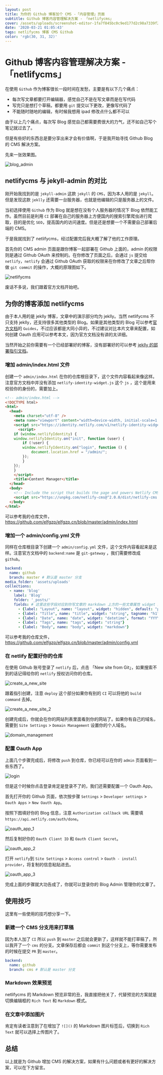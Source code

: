 ```yaml
---
layout: post
title: 为你的 Github 博客加个 CMS -「内容管理」页面
subtitle: Github 博客内容管理解决方案 - 「netlifycms」
cover: /assets/uploads/screenshot-editor-1fa7f845bc0c9ed177d2c98a7339f2f6.jpg
date: '2020-03-21 01:05:43'
tags: netlifycms 博客 CMS Github
color: 'rgb(30, 31, 32)'
---
```

# Github 博客内容管理解决方案 - 「netlifycms」

在使用 `Github` 作为博客很长一段时间在发愁，主要是有以下几个痛点：  

* 每次写文章都要打开编辑器，感觉自己不是在写文章而是在写代码  
* 写完只是想打个草稿，都要用 `git` 提交以下更改，更像写代码了  
* 不能随时随地的编辑，有时候我想用 ipad 修改点什么都不可以  

由于以上几个痛点，每次写 Blog 感觉自己都需要费很大的力气，还不如自己写个笔记就过去了。  

但是有些好的东西总是要分享出来才会有价值啊，于是我开始寻找 Github Blog 的 CMS 解决方案。    

先来一张效果图。  

![blog_admin](/assets/uploads/elfgzp_admin.gif)

## netlifycms 与 jekyll-admin 的对比

刚开始我找到的是 `jekyll-admin` 这款 `jekyll` 的 `CMS`，因为本人用的是 `jekyll`。但是发现这款 `jeklly` 还需要一台服务器，也就是他编辑的只是服务器上的文件。  

当初选择使用 `Github` 作为 Blog 就是想在没有个人服务器的情况下 Blog 依然能工作。虽然目前是利用 `CI` 部署在自己的服务器上方便国内的搜索引擎爬虫进行爬取，目的是优化 `SEO`，提高国内的访问速度。但是还是想要一个不需要自己部署后端的 CMS。

于是我就找到了 netlifycms，经过配置完后我大概了解了他的工作原理。  

首先你的 CMS admin 页面是跟你博客一起部署在 Github 上面的，admin 的权限则是通过 Github OAuth 来控制的。在你修改了页面之后，会通过 `js` 提交给 `netlify`，`netlify` 会通过 Github OAuth 获取的权限来在你修改了文章之后帮你做 `git commit` 的操作，大概的原理图如下。  

![netlifycms](/assets/uploads/netlifycms.png)

废话不多说，我们跟着官方文档开始吧。  

## 为你的博客添加 netlifycms

由于本人用的是 jeklly 博客，文章中的演示部分均为 jeklly。当然 netlifycms 不只支持 jeklly，还支持很多其他类型的 Blog。如果是其他类型的 Blog 可以参考[官方文档](https://www.netlifycms.org/docs/intro/)的 `Guides`，不过应该都是大同小异的，不过建议对比本片文章来配置，如何创建 Oauth 应用可以参考本文，因为官方文档没有讲的太详细。   

当然开始之前你需要有一个已经部署好的博客，没有部署好的可以参考 [jeklly 的部署指引文档](https://jekyllrb.com/docs/step-by-step/01-setup/)。  

### 增加 admin/index.html 文件

创建一个 `admin/index.html` 在你的仓库根目录下，这个文件内容看起来像这样。注意官方文档中并没有添加 `netlify-identity-widget.js` 这个 `js` ，这个是用来校验你的身份的，需要加上。  

```html
<!-- admin/index.html -->
<!DOCTYPE html>
<html>
  <head>
    <meta charset="utf-8" />
    <meta name="viewport" content="width=device-width, initial-scale=1.0" />
    <script src="https://identity.netlify.com/v1/netlify-identity-widget.js"></script>
      <script>
    if (window.netlifyIdentity) {
    window.netlifyIdentity.on("init", function (user) {
        if (!user) {
        window.netlifyIdentity.on("login", function () {
            document.location.href = "/admin/";
        });
        }
    });
    }
    </script>
    <title>Content Manager</title>
  </head>
  <body>
    <!-- Include the script that builds the page and powers Netlify CMS -->
    <script src="https://unpkg.com/netlify-cms@^2.0.0/dist/netlify-cms.js"></script>
  </body>
</html>
```

可以参考我的仓库文件，<https://github.com/elfgzp/elfgzp.cn/blob/master/admin/index.html>  

### 增加一个 admin/config.yml 文件

同样在仓库根目录下创建一个 `admin/config.yml` 文件，这个文件内容看起来是这样。注意官方文档中的 `backend:name` 是 `git-gateway` ，我们需要修改成 `github`。  

```yaml
backend:
  name: github
  branch: master # 默认是 master 分支
media_folder: 'assets/uploads'
collections:
  - name: 'blog'
    label: 'Blog'
    folder: '_posts/'
    fields: # 这里这些字段对应到你写文章的 markdown 上方的一些文章属性 widget 的配置可以参考官方文档的 widget 部分
      - {label: "Layout", name: "layout", widget: "hidden", default: "post"}
      - {label: "Title", name: "title", widget: "string", tagname: "h1"}
      - {label: "Date", name: "date", widget: "datetime", format: "YYYY-MM-DD hh:mm:ss"}
      - {label: "Tags", name: "tags", widget: "string"}
      - {label: "Body", name: "body", widget: "markdown"}
```

可以参考我的仓库文件，<https://github.com/elfgzp/elfgzp.cn/blob/master/admin/config.yml>  

### 在 netlify 配置好你的仓库

在使用 Github 账号登录了 `netlify` 后，点击 「New site from Git」，如果搜索不到的话记得给你的 `netlify` 授权访问你的仓库。  

![create_a_new_site](/assets/uploads/create_a_new_site.png)

跟着指引创建，注意 `deploy` 这个部分如果你有别的 `CI` 可以将他的 `build command` 去掉。  

![create_a_new_site_2](/assets/uploads/create_a_new_site_2.png)

创建完成后，你就会在你的网站列表里面看到你的网站了。如果你有自己的域名，需要到 `Site Settings` > `Domain Management` 设置你的个人域名。  

![domain_management](/assets/uploads/domain_management.png)

### 配置 Oauth App

上面几个步骤完成后，将修改 `push` 到仓库，你已经可以在你的 `admin` 页面看到一些东西了。  

![login](/assets/uploads/login.png)

但是这个时候你点击登录肯定是登录不了的，我们还需要配置一个 Oauth App。  

首先打开你的 Github 页面，依次按步骤 `Settings` > `Developer settings` > `Oauth Apps` > `New Oauth App`。  

按照下图填好你的 Blog 信息，注意 `Authorization callback URL` 需要填 `https://api.netlify.com/auth/done`。  

![oauth_app_1](/assets/uploads/oauth_app_1.png)

然后复制好你的 `Oauth Client ID` 和 `Oauth Client Secret`。  

![oauth_app_2](/assets/uploads/oauth_app_2.png)

打开 `netlify`到 `Site Settings` > `Access control` > `Oauth - install provider`，将复制的信息粘贴进去。

![oauth_app_3](/assets/uploads/oauth_app_3.png)

完成上面的步骤就大功告成了，你就可以登录你的 Blog Admin 管理你的文章了。  

## 使用技巧

这里有一些使用的技巧想分享一下。  



### 新建一个 CMS 分支用来打草稿

因为本人加了 `CI` 所以 `push` 到 `master` 之后就会更新了，这样就不能打草稿了，所以我开了一个 `cms` 的分支。文章保存后都会 `commit` 到这个分支上，等你需要发布的时候在提交 `PR` 到 `master`。  

```yaml
backend:
  name: github
  branch: cms # 默认是 master 分支
```



### Markdown 效果预览



netlifycms 的 Markdown 预览非常的丑，我直接把他关了，代替预览的方案就是切换编辑框的 `Rich Text` 和 `Markdown` 模式。



### 在文章中添加图片



肯定有读者注意到了在增加了 `![]()` 的 Markdown 图片标签后，切换到 `Rich Text` 就可以选择上传图片了。  



## 总结

以上就是为 Github 增加 CMS 的解决方案，如果有什么问题或者有更好的解决方案，可以在下方留言。